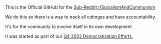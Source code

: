This is the Official GitHub for the [Sub-Reddit r/SocialismAndCommunism](https://reddit.com/r/SocialismAndCommunism)

We do this so there is a way to track all cahnges and have accountability.

It's for the community to involve itself in its own development.

It was started as part of our [Q4 2022 Democratization Efforts.](https://www.reddit.com/r/SocialismAndCommunism/comments/yu72eb/democratization_of_the_sub/)